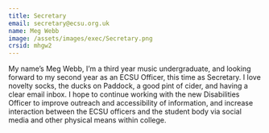 ```yaml
---
title: Secretary
email: secretary@ecsu.org.uk
name: Meg Webb
image: /assets/images/exec/Secretary.png
crsid: mhgw2
---
```

My name’s Meg Webb, I’m a third year music undergraduate, and looking forward to my second year as an ECSU Officer, this time as Secretary. I love novelty socks, the ducks on Paddock, a good pint of cider, and having a clear email inbox. I hope to continue working with the new Disabilities Officer to improve outreach and accessibility of information, and increase interaction between the ECSU officers and the student body via social media and other physical means within college.